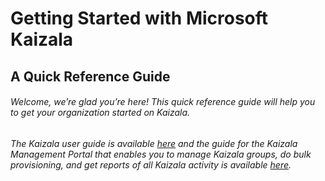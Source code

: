 # Getting Started with Microsoft Kaizala
## A Quick Reference Guide 
###### Welcome, we’re glad you’re here! This quick reference guide will help you to get your organization started on Kaizala. 
###### The Kaizala user guide is available [here][1] and the guide for the Kaizala Management Portal that enables you to manage Kaizala groups, do bulk provisioning, and get reports of all Kaizala activity is available [here][2].
[1]: https://support.office.com/en-us/article/About-the-Kaizala-mobile-app-122fdf32-9f15-465d-a905-6fae72d38b42
[2]: https://support.office.com/en-us/article/About-Kaizala-Management-Portal-2046ddba-06fb-49c9-b6d6-a4777e8a556f?ui=en-US&rs=en-US&ad=US
